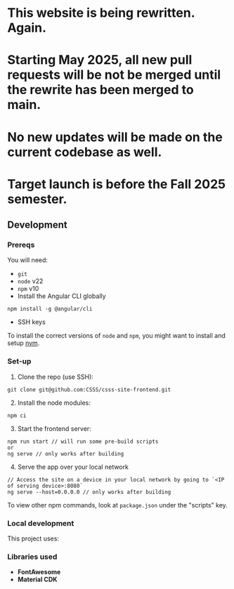 # This website is being rewritten. Again.
# Starting May 2025, all new pull requests will be not be merged until the rewrite has been merged to main.
# No new updates will be made on the current codebase as well.
# Target launch is before the Fall 2025 semester.

## Development

### Prereqs
You will need:
- `git`
- `node` v22
- `npm` v10
- Install the Angular CLI globally
```
npm install -g @angular/cli
```
- SSH keys

To install the correct versions of `node` and `npm`, you might want to install and setup [nvm](https://github.com/nvm-sh/nvm).

### Set-up
1. Clone the repo (use SSH):
```
git clone git@github.com:CSSS/csss-site-frontend.git
```
2. Install the node modules:
```
npm ci
```

3. Start the frontend server:
```
npm run start // will run some pre-build scripts
or
ng serve // only works after building
```

4. Serve the app over your local network
```
// Access the site on a device in your local network by going to `<IP of serving device>:8080`
ng serve --host=0.0.0.0 // only works after building
```

To view other npm commands, look at `package.json` under the "scripts" key.
### Local development
This project uses:

### Libraries used
* **FontAwesome**
* **Material CDK**
